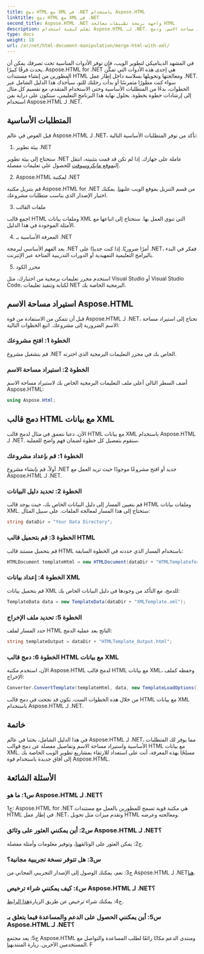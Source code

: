 ```yaml
---
title: دمج HTML مع XML في .NET باستخدام Aspose.HTML
linktitle: دمج HTML مع XML في .NET
second_title: Aspose.HTML .NET واجهة برمجة تطبيقات معالجة HTML
description: تعلم كيفية استخدام Aspose.HTML لـ .NET. قم باستيراد مساحة الاسم، ودمج HTML مع XML، وعزز مهاراتك في تطوير الويب باستخدام هذا الدليل الشامل.
type: docs
weight: 18
url: /ar/net/html-document-manipulation/merge-html-with-xml/
---
```


في المشهد الديناميكي لتطوير الويب، فإن توفر الأدوات المناسبة تحت تصرفك يمكن أن يحدث فرقًا كبيرًا. Aspose.HTML for .NET هي إحدى هذه الأدوات التي تمكّن المطورين من إنشاء مستندات HTML ومعالجتها وتحويلها بسلاسة داخل إطار عمل .NET. سواء كنت مطورًا متمرسًا أو بدأت رحلتك للتو، سيأخذك هذا الدليل الشامل عبر الخطوات، بدءًا من المتطلبات الأساسية وحتى الاستخدام المتقدم، مع تقسيم كل مثال إلى إرشادات خطوة بخطوة. بحلول نهاية هذا البرنامج التعليمي، ستكون على دراية بفن استخدام Aspose.HTML لـ .NET.

## المتطلبات الأساسية

قبل الغوص في عالم Aspose.HTML لـ .NET، تأكد من توفر المتطلبات الأساسية التالية:

1. بيئة تطوير .NET

ستحتاج إلى بيئة تطوير .NET عاملة على جهازك. إذا لم تكن قد قمت بتثبيته، انتقل إلى[موقع مايكروسوفت](https://docs.microsoft.com/en-us/dotnet/core/install/) للحصول على تعليمات مفصلة.

2. Aspose.HTML لمكتبة .NET

 قم بتنزيل مكتبة Aspose.HTML for .NET من قسم التنزيل بموقع الويب على[هنا](https://releases.aspose.com/html/net/). يمكنك اختيار الإصدار الذي يناسب متطلبات مشروعك.

3. ملفات القالب

اجمع قالب HTML وملفات بيانات XML التي تنوي العمل بها. ستحتاج إلى اتباعها مع الأمثلة الموجودة في هذا الدليل.

4. المعرفة الأساسية بـ .NET

يعد الفهم الأساسي لبرمجة .NET أمرًا ضروريًا. إذا كنت جديدًا على .NET، ففكر في البدء بالبرامج التعليمية التمهيدية أو الدورات التدريبية المتاحة عبر الإنترنت.

5. محرر الكود

استخدم محرر تعليمات برمجية من اختيارك، مثل Visual Studio أو Visual Studio Code، لكتابة وتنفيذ تعليمات NET البرمجية الخاصة بك.

## استيراد مساحة الاسم Aspose.HTML

قبل أن تتمكن من الاستفادة من قوة Aspose.HTML لـ .NET، تحتاج إلى استيراد مساحة الاسم الضرورية إلى مشروعك. اتبع الخطوات التالية:

### الخطوة 1: افتح مشروعك

قم بتشغيل مشروع .NET الخاص بك في محرر التعليمات البرمجية الذي اخترته.

### الخطوة 2: استيراد مساحة الاسم

أضف السطر التالي أعلى ملف التعليمات البرمجية الخاص بك لاستيراد مساحة الاسم Aspose.HTML:

```csharp
using Aspose.Html;
```

## دمج قالب HTML مع بيانات XML

الآن، دعنا نتعمق في مثال لدمج قالب HTML مع بيانات XML باستخدام Aspose.HTML لـ .NET. سنقوم بتفصيل كل خطوة لضمان فهم واضح للعملية.

### الخطوة 1: قم بإعداد مشروعك

أولاً، قم بإنشاء مشروع .NET جديد أو افتح مشروعًا موجودًا حيث تريد العمل مع Aspose.HTML لـ .NET.

### الخطوة 2: تحديد دليل البيانات

قم بتعيين المسار إلى دليل البيانات الخاص بك، حيث يوجد قالب HTML وملفات بيانات XML. ستحتاج إلى هذا المسار لمعالجة الملفات. على سبيل المثال:

```csharp
string dataDir = "Your Data Directory";
```

### الخطوة 3: قم بتحميل قالب HTML

قم بتحميل مستند قالب HTML باستخدام المسار الذي حددته في الخطوة السابقة:

```csharp
HTMLDocument templateHtml = new HTMLDocument(dataDir + "HTMLTemplateforXML.html");
```

### الخطوة 4: إعداد بيانات XML

قم بتحميل بيانات XML للدمج، مع التأكد من وجودها في دليل البيانات الخاص بك:

```csharp
TemplateData data = new TemplateData(dataDir + "XMLTemplate.xml");
```

### الخطوة 5: تحديد ملف الإخراج

حدد المسار لملف HTML الناتج بعد عملية الدمج:

```csharp
string templateOutput = dataDir + "HTMLTemplate_Output.html";
```

### الخطوة 6: دمج قالب HTML مع بيانات XML

الآن، استخدم مكتبة Aspose.HTML لدمج قالب HTML مع بيانات XML، وحفظه كملف الإخراج:

```csharp
Converter.ConvertTemplate(templateHtml, data, new TemplateLoadOptions(), templateOutput);
```

من خلال هذه الخطوات الست، تكون قد نجحت في دمج قالب HTML مع بيانات XML باستخدام Aspose.HTML لـ .NET.

## خاتمة

في هذا الدليل الشامل، بحثنا في عالم Aspose.HTML لـ .NET، مما يوفر لك المتطلبات الأساسية واستيراد مساحة الاسم وتفاصيل مفصلة عن دمج قوالب HTML مع بيانات XML. مسلحًا بهذه المعرفة، أنت على استعداد للارتقاء بمشاريع تطوير الويب الخاصة بك إلى آفاق جديدة باستخدام قوة Aspose.HTML.

## الأسئلة الشائعة

### س1: ما هو Aspose.HTML لـ .NET؟

ج1: Aspose.HTML for .NET هي مكتبة قوية تسمح للمطورين بالعمل مع مستندات HTML في إطار عمل .NET، وتقدم ميزات مثل تحويل HTML ومعالجته وعرضه.

### س2: أين يمكنني العثور على وثائق Aspose.HTML لـ .NET؟

 ج2: يمكن العثور على الوثائق[هنا](https://reference.aspose.com/html/net/)، وتوفير معلومات وأمثلة مفصلة.

### س3: هل تتوفر نسخة تجريبية مجانية؟

 ج3: نعم، يمكنك الوصول إلى الإصدار التجريبي المجاني من Aspose.HTML لـ .NET[هنا](https://releases.aspose.com/).

### س٤: كيف يمكنني شراء ترخيص Aspose.HTML لـ .NET؟

 ج4: يمكنك شراء ترخيص عن طريق الزيارة[هذا الرابط](https://purchase.aspose.com/buy).

### س5: أين يمكنني الحصول على الدعم والمساعدة فيما يتعلق بـ Aspose.HTML لـ .NET؟

 ج5: يعد مجتمع Aspose.HTML ومنتدى الدعم مكانًا رائعًا لطلب المساعدة والتواصل مع المستخدمين الآخرين. زيارة المنتدى[هنا](https://forum.aspose.com/).
F